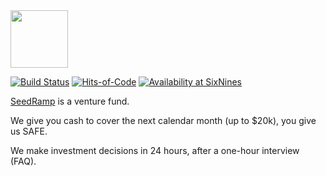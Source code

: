 <img src="http://www.seedramp.com/images/logo.svg" width="92px" height="92px"/>

[![Build Status](https://travis-ci.org/yegor256/seedramp.svg)](https://travis-ci.org/yegor256/seedramp)
[![Hits-of-Code](https://hitsofcode.com/github/yegor256/seedramp)](https://hitsofcode.com/view/github/yegor256/seedramp)
[![Availability at SixNines](https://www.sixnines.io/b/bbf6)](https://www.sixnines.io/h/bbf6)

[SeedRamp](http://www.seedramp.com) is a venture fund.

We give you cash to cover the next calendar month (up to $20k), you give us SAFE.

We make investment decisions in 24 hours, after a one-hour interview (FAQ).
